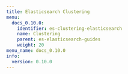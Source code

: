 ```yaml
---
title: Elasticsearch Clustering
menu:
  docs_0.10.0:
    identifier: es-clustering-elasticsearch
    name: Clustering
    parent: es-elasticsearch-guides
    weight: 20
menu_name: docs_0.10.0
info:
  version: 0.10.0
---
```


